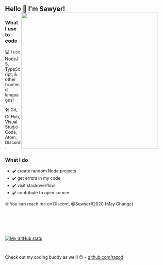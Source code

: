 ## Hello 👋 I'm Sawyer! <a><img align="right" width="450px" src="https://github.com/sqwyer/sqwyer/blob/master/octocat.png"></a> 

### What I use to code
:computer: I use NodeJS, TypeScript, & other frontend languages!

:hammer_and_wrench: Git, GitHub, Visual Studio Code, Atom, Discord.

### What I do
- :heavy_check_mark: create random Node projects
- :heavy_check_mark: get errors in my code
- :heavy_check_mark: visit stackoverflow
- :heavy_check_mark: contribute to open source

:globe_with_meridians: You can reach me on Discord, @Sqwyer#2020 (May Change)

<br />
<br />
<br />
<br />

[![My GitHub stats](https://github-readme-stats.vercel.app/api?username=sqwyer)](https://github-readme-stats.vercel.app/api?username=sqwyer)

<br />

Check out my coding buddy as well! :wink: - [github.com/razod](https://github.com/razod)
